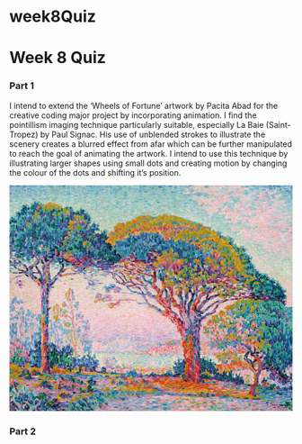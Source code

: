 # week8Quiz

# Week 8 Quiz

### Part 1

I intend to extend the ‘Wheels of Fortune’ artwork by Pacita Abad for the creative coding major project by incorporating animation. I find the pointillism imaging technique particularly suitable, especially La Baie (Saint-Tropez) by Paul Signac. His use of unblended strokes to illustrate the scenery creates a blurred effect from afar which can be further manipulated to reach the goal of animating the artwork. I intend to use this technique by illustrating larger shapes using small dots and creating motion by changing the colour of the dots and shifting it’s position. 

![Image of La Baie](assets/artwork_inspo.webp)

### Part 2

